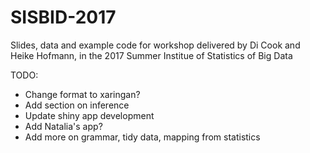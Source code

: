# SISBID-2017

Slides, data and example code for workshop delivered by Di Cook and Heike Hofmann, in the 2017 Summer Institue of Statistics of Big Data

TODO:

- Change format to xaringan?
- Add section on inference
- Update shiny app development
- Add Natalia's app?
- Add more on grammar, tidy data, mapping from statistics

